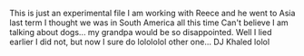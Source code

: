 This is just an experimental file
I am working with Reece and he went to Asia last term 
I thought we was in South America all this time
Can't believe I am talking about dogs... my grandpa would be so disappointed. 
Well I lied earlier I did not, but now I sure do lolololol
other one... DJ Khaled lolol 
